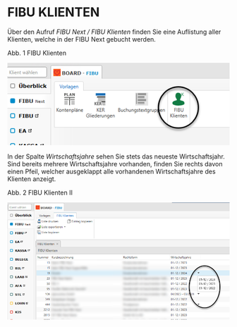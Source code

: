 # FIBU KLIENTEN



Über den Aufruf *FIBU Next / FIBU Klienten* finden Sie eine Auflistung aller Klienten, welche in der FIBU Next gebucht werden.


Abb. 1 FIBU Klienten

![Image](<img/NeuesElement12.png>)


In der Spalte *Wirtschaftsjahre* sehen Sie stets das neueste Wirtschaftsjahr. Sind bereits mehrere Wirtschaftsjahre vorhanden, finden Sie rechts davon einen Pfeil, welcher ausgeklappt alle vorhandenen Wirtschaftsjahre des Klienten anzeigt.


Abb. 2 FIBU Klienten II

![Image](<img/NeuesElement11.png>)


## 

